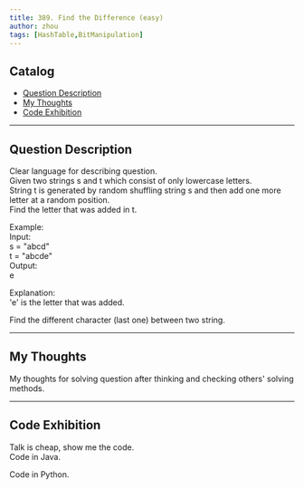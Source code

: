 ```yaml
---
title: 389. Find the Difference (easy)                
author: zhou      
tags: [HashTable,BitManipulation]          
---
```


       

## Catalog  
+ [Question Description](#partI)
+ [My Thoughts](#partII)
+ [Code Exhibition](#partIII)

----------------------------------

## Question Description
Clear language for describing question.    
Given two strings s and t which consist of only lowercase letters.     
String t is generated by random shuffling string s and then add one more letter at a random position.     
Find the letter that was added in t.     

Example:    
Input:    
s = "abcd"   
t = "abcde"   
Output:   
e  

Explanation:   
'e' is the letter that was added.   

Find the different character (last one) between two string.    


----------------------------------

## My Thoughts
My thoughts for solving question after thinking and checking others' solving methods.        








----------------------------------

## Code Exhibition
Talk is cheap, show me the code.    
Code in Java.     



Code in Python.   



